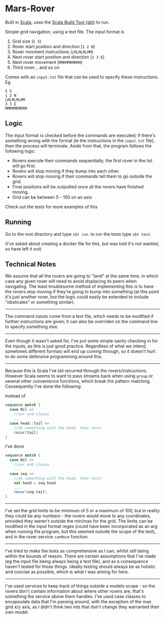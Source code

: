 # Mars-Rover

Built in [Scala](https://www.scala-lang.org/), uses the [Scala Build Tool (sbt)](https://www.scala-sbt.org/) to run.

Simple grid navigation, using a text file. The input format is
1. Grid size (`5 5`)
2. Rover start position and direction (`1 2 N`)
3. Rover movment instructions (`LMLMLMLMM`)
4. Next rover start position and direction (`3 3 E`)
5. Next rover movement (`MMRMMRMRRM`)
6. Third rover... and so on

Comes with an `input.txt` file that can be used to specify these instructions. Eg
```
5 5
1 2 N
LMLMLMLMM
3 3 E
MMRMMRMRRM
```

## Logic
The input format is checked before the commands are executed; if there's something wrong with the format (ie the instructions in the `input.txt` file), then the process will terminate.
Aside from that, the program follows the following logic:
* Rovers execute their commands sequentially; the first rover in the list will go first.
* Rovers will stop moving if they bump into each other.
* Rovers will stop moving if their commands tell them to go outside the grid.
* Final positions will be outputted once all the rovers have finished moving.
* Grid can be between 5 - 100 on an axis

Check out the tests for more examples of this

## Running
Go to the root directory and type `sbt run`. to run the tests type `sbt test`.

(I've asked about creating a docker file for this, but was told it's not wanted, so have left it out)

## Technical Notes

We assume that all the rovers are going to "land" at the same time, in which case any given rover will need to avoid displacing its peers when navigating. The least troublesome method of implementing this is to have the rovers stop moving if they're going to bump into something (at this point it's just another  rover, but the logic could easily be extended to include "obsticales" or something similar).

---

The command inputs come from a text file, which needs to be modified if further instructions are given; it can also be overriden on the command line to specify something else.

---

Even though it wasn't asked for, I've put some simple sanity checking in for the inputs, as this is just good practice. Regardless of what we intend, sometimes different formats will end up coming through, so it doesn't hurt to do some defensive programming around this.

---

Because this is Scala I've tail recurred through the rovers/instructions. However Scala seems to want to pass streams back when using `group` or several other convenience functions, which break the pattern matching. Consequently I've done the following:

Instead of 
```Scala
sequence match {
  case Nil =>
    //our end clause
    ...
  case head::tail =>
    //do something with the head, then recur
    recur(tail)
}
```
I've done
```Scala
sequence match {
  case Nil =>
    //our end clause
    ...
  case seq =>
    //do something with the head, then recur
    val head = seq.head
    ...
    recur(seq.tail)
}
```

---

I've set the grid limits to be minimum of 5 or a maximum of 100, but in reality they could be any numbers - the rovers would move to any coordinates, provided they weren't outside the min/max for the grid. The limits can be modified in the input format regex (could have been incorporated as an arg when running the program, but this seemed outside the scope of the test), and in the rover service `canMove` function.

---

I've tried to make the tests as comprehensive as I can, whilst still being within the bounds of reason. There are certain assumptions that I've made (eg the input file being always being a text file), and as a consequence haven't tested for those things. Ideally testing should always be as holistic and concise as possible, which is what I was aiming for here.

---

I've used services to keep track of things outside a models scope - so the rovers don't contain information about where other rovers are, that's something the service above them handles. I've used case classes to encapsulate data that I'm passing around, with the exception of the max grid x/y axis, as I didn't think two ints that don't change they warranted their own model.

